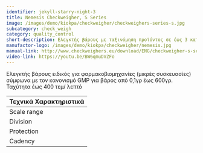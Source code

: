 ```yaml
---
identifier: jekyll-starry-night-3
title: Nemesis Checkweigher, S Series
image: /images/demo/kiokpa/checkweigher/checkweighers-series-s.jpg
subcategory: check_weigh
category: quality_control
short-description: Ελεγκτής βάρους με ταξινόμηση προϊόντος σε έως 3 κατηγορίες.
manufactor-logo: /images/demo/kiokpa/checkweigher/nemesis.jpg
manual-link: http://www.checkweighers.eu/download/ENG/checkweigher-s-series.pdf
video-link: https://youtu.be/BW6qmuDVZFo
---
```








Ελεγκτής βάρους ειδικός για φαρμακοβιομηχανίες (μικρές συσκευασίες)
σύμφωνα με τον κανονισμό GMP για βάρος από 0,1γρ έως 600γρ.
Ταχύτητα έως 400 τεμ/ λεπτό 





|**Τεχνικά Χαρακτηριστικά**|
|----------------------|
|Scale range|     up to 600 g|
|Division |   from 0.1 g|
|Protection|  IP 54|
|Cadency |    up to 400 ppm|


